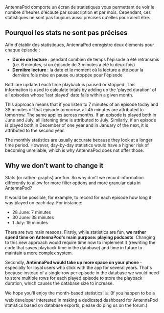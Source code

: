 AntennaPod comporte un écran de statistiques vous permettant de voir le nombre d'heures d'écoute par souscription et par mois. Cependant, ces statistiques ne sont pas toujours aussi précises qu'elles pourraient être.

## Pourquoi les stats ne sont pas précises

Afin d'établir des statistiques, AntennaPod enregistre deux éléments pour chaque épisode :

* **Durée de lecture** : pendant combien de temps l'épisode a été retransmis (i.e. 6 minutes, si un épisode de 3 minutes a été lu deux fois)
* **Dernière lecture** : la date et le moment où la lecture a été pour la dernière fois mise en pause ou stoppée pour l'épisode

Both are updated each time playback is paused or stopped. This information is used to calculate totals by adding up the 'played duration' of all episodes whose 'last played' date falls within a given month.

This approach means that if you listen to 7 minutes of an episode today and 38 minutes of that episode tomorrow, all 45 minutes are attributed to tomorrow. The same applies across months. If an episode is played both in June and July, all listening time is attributed to July. Similarly, if an episode is played both in December of one year and in January of the next, it is attributed to the second year.

The monthly statistics are usually accurate because they look at a longer time period. However, day-by-day statistics would have a higher risk of becoming unreliable, which is why AntennaPod does not offer those.

## Why we don’t want to change it

Stats (or rather: graphs) are fun. So why don’t we record information differently to allow for more filter options and more granular data in AntennaPod?

It would be possible, for example, to record for each episode how long it was played on each day. For instance:

* 28 June: 7 minutes
* 30 June: 38 minutes
* 1 July: 19 minutes

There are two main reasons. Firstly, while statistics are fun, **we rather spend time on AntennaPod's main purpose: playing podcasts**. Changing to this new approach would require time now to implement it (rewriting the code that saves playback time in the database) and time in future to maintain a more complex system.

Secondly, **AntennaPod would take up more space on your phone** - especially for loyal users who stick with the app for several years. That's because instead of a single row per episode in the database we would need to store multiple rows for each played episode to store the playback duration, which causes the database size to increase.

We hope you'll enjoy the month-based statistics! 📊 (If you happen to be a web developer interested in making a dedicated dashboard for AntennaPod statistics based on database exports, please do ping us on the forum.)
